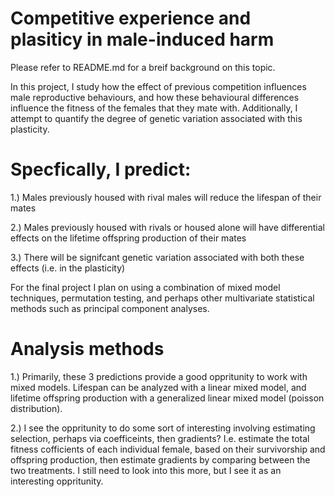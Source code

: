 # Competitive experience and plasiticy in male-induced harm
Please refer to README.md for a breif background on this topic.

In this project, I study how the effect of previous competition influences male reproductive behaviours, and how these behavioural
differences influence the fitness of the females that they mate with. Additionally, I attempt to quantify the degree of genetic variation
associated with this plasticity. 

# Specfically, I predict:
1.) Males previously housed with rival males will reduce the lifespan of their mates

2.) Males previously housed with rivals or housed alone will have differential effects on the lifetime offspring production of their mates

3.) There will be signifcant genetic variation associated with both these effects (i.e. in the plasticity)

For the final project I plan on using a combination of mixed model techniques, permutation testing, and perhaps other multivariate
statistical methods such as principal component analyses.

# Analysis methods
1.) Primarily, these 3 predictions provide a good oppritunity to work with mixed models. Lifespan can be analyzed with a linear mixed model, and lifetime offspring production with a generalized linear mixed model (poisson distribution).

2.) I see the oppritunity to do some sort of interesting involving estimating selection, perhaps via coefficeints, then gradients? I.e. estimate the total fitness cofficients of each individual female, based on their survivorship and offspring production, then estimate gradients by comparing between the two treatments. I still need to look into this more, but I see it as an interesting oppritunity.
